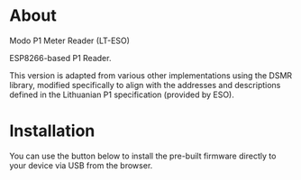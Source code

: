 # About

Modo P1 Meter Reader (LT-ESO)

ESP8266-based P1 Reader.

This version is adapted from various other implementations using the DSMR library, modified specifically to align with the addresses and descriptions defined in the Lithuanian P1 specification (provided by ESO).


# Installation

You can use the button below to install the pre-built firmware directly to your device via USB from the browser.

<esp-web-install-button manifest="firmware/project-template.manifest.json"></esp-web-install-button>

<script type="module" src="https://unpkg.com/esp-web-tools@10/dist/web/install-button.js?module"></script>
